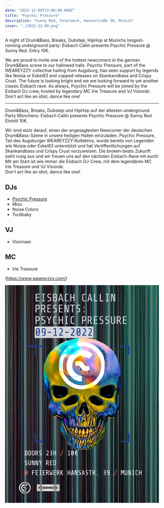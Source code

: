 ```yaml
---
date: "2022-12-09T23:00:00.000Z"
title: "Psychic Pressure"
description: "Sunny Red, Feierwerk, Hansastraße 39, Munich"
cover: "./2022-12-09.png"
---
```


A night of Drum&Bass, Breaks, Dubstep, HipHop at Munichs longest-running underground party: Eisbach Callin presents Psychic Pressure @ Sunny Red. Entry 10€.

We are proud to invite one of the hottest newcomers in the german Drum&Bass scene to our hallowed halls. Psychic Pressure, part of the WEAREYZZY collective hailing from Augsburg, has seen support by legends like Noisia or Eskei83 and copped releases on Skankandbass and Crispy Crust. The future is looking bright and we are looking forward to yet another classic Eisbach rave.
As always, Psychic Pressure will be joined by the Eisbach DJ crew, hosted by legendary MC Irie Treasure and VJ Visionär.  
Don't act like an idiot, dance like one!

---

Drum&Bass, Breaks, Dubstep und HipHop auf der ältesten underground Party Münchens: Eisbach Callin presents Psychic Pressure @ Sunny Red. Eintritt 10€.

Wir sind stolz darauf, einen der angesagtesten Newcomer der deutschen Drum&Bass-Szene in unsere heiligen Hallen einzuladen. Psychic Pressure, Teil des Augsburger WEAREYZZY-Kollektivs, wurde bereits von Legenden wie Noisia oder Eskei83 unterstützt und hat Veröffentlichungen auf Skankandbass und Crispy Crust vorzuweisen. Die broken-beats Zukunft sieht rosig aus und wir freuen uns auf den nächsten Eisbach-Rave mit euch!
Mit am Start ist wie immer die Eisbach DJ-Crew, mit dem legendären MC Irie Treasure und VJ Visionär.  
Don't act like an idiot, dance like one!

## DJs

- [Psychic Pressure](https://soundcloud.com/psychic-pressure)
- Miso
- Noise Colors
- Turdbaby

## VJ

- Visionaer

## MC

- Irie Treasure

(https://www.weareyzzy.com/)

![Flyer](2022-12-09.png)
